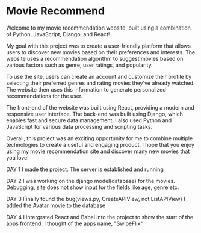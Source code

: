 # Movie Recommend
 Welcome to my movie recommendation website, built using a combination of Python, JavaScript, Django, and React!

My goal with this project was to create a user-friendly platform that allows users to discover new movies based on their preferences and interests. The website uses a recommendation algorithm to suggest movies based on various factors such as genre, user ratings, and popularity.

To use the site, users can create an account and customize their profile by selecting their preferred genres and rating movies they've already watched. The website then uses this information to generate personalized recommendations for the user.

The front-end of the website was built using React, providing a modern and responsive user interface. The back-end was built using Django, which enables fast and secure data management. I also used Python and JavaScript for various data processing and scripting tasks.

Overall, this project was an exciting opportunity for me to combine multiple technologies to create a useful and engaging product. I hope that you enjoy using my movie recommendation site and discover many new movies that you love!


DAY 1
    I made the project. The server is established and running

DAY 2
    I was working on the django model(database) for the movies. Debugging, site does not show input for the fields like age, genre etc.

DAY 3
    Finally found the bug(views.py, CreateAPIView, not ListAPIView) I added the Avatar movie to the database

DAY 4
    I intergrated React and Babel into the project to show the start of the apps frontend. I thought of the apps name, "SwipeFlix"
